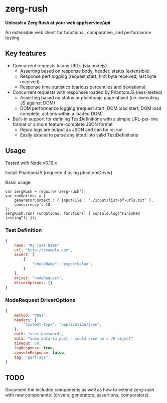 zerg-rush
===========

**Unleash a Zerg Rush at your web app/service/api**

An extensible web client for functional, comparative, and performance testing.


Key features
------------

- Concurrent requests to any URLs (via nodejs)
    - Asserting based on response body, header, status (extensible)
    - Response perf logging (request start, first byte received, last byte received)
    - Response time statistics (various percentiles and deviations)
- Concurrent requests with responses loaded by PhantomJS (less-tested)
    - Asserting based on status or phantomjs page object (i.e. executing JS against DOM)
    - DOM performance logging (request start, DOM load start, DOM load complete, actions within a loaded DOM)
- Built-in support for defining TestDefinitions with a simple URL-per-line format or a more feature-complete JSON format
    - Repro logs are output as JSON and can be re-run
    - Easily extend to parse any input into valid TestDefinitions


Usage
-----

Tested with Node v0.10.x

Install PhantomJS (required if using phantomDriver)

Basic usage:

    var zergRush = require(‘zerg-rush’);
    var runOptions = {
        generatorContext : { inputFile : ‘./input/list-of-urls.txt’ },
        concurrency : 10
    };
    zergRush.run( runOptions, function() { console.log(“Finished testing”); });


### Test Definition

```javascript
{
    name: "My Test Name"
    url: "http://example.com",
    assert: [
        {
            "checkName": "expectValue",
        }
    ],
    driver: "nodeRequest",
    driverOptions: {}
}
```

### NodeRequest DriverOptions

```javascript
{
    method: "POST",
    headers: {
        "Content-Type": "application/json",
    },
    auth: "user:password",
    data: "some data to post - could even be a JS object"
    timeout: 60,
    logResponse: true,
    consoleResponse: false,
    tag: "perfTag1"
}
```

TODO
----

Document the included components as well as how to extend zerg-rush with new components: (drivers, generators, assertions, comparators).
